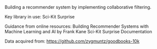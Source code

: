 Building a recommender system by implementing collaborative filtering.

Key library in use:
Sci-Kit Surprise

Guidance from online resources:
Building Recommender Systems with Machine Learning and AI by Frank Kane
Sci-Kit Surprise Documentation

Data acquired from:
https://github.com/zygmuntz/goodbooks-10k
